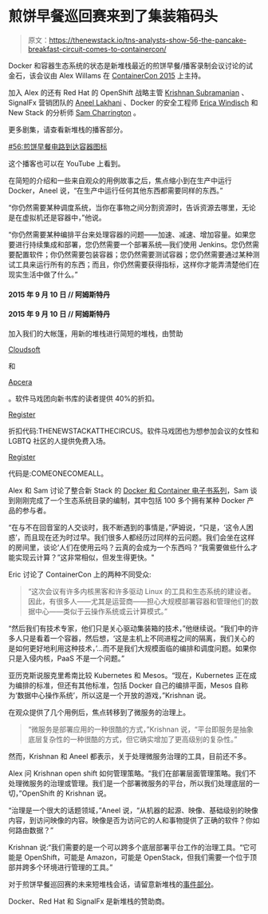 # 煎饼早餐巡回赛来到了集装箱码头

> 原文：<https://thenewstack.io/tns-analysts-show-56-the-pancake-breakfast-circuit-comes-to-containercon/>

Docker 和容器生态系统的状态是新堆栈最近的煎饼早餐/播客录制会议讨论的试金石，该会议由 Alex Willams 在 [ContainerCon 2015](http://events.linuxfoundation.org/events/containercon) 上主持。

加入 Alex 的还有 Red Hat 的 OpenShift 战略主管 [Krishnan Subramanian](https://twitter.com/KrishAtRH) 、SignalFx 营销团队的 [Aneel Lakhani](https://twitter.com/aneel) 、Docker 的安全工程师 [Erica Windisch](https://twitter.com/ewindisch) 和 New Stack 的分析师 [Sam Charrington](https://twitter.com/samcharrington) 。

更多剧集，请查看新堆栈的播客部分。

[#56:煎饼早餐电路到达容器图标](https://thenewstack.simplecast.com/episodes/56-the-pancake-breakfast-circuit-comes-to-containercon)

这个播客也可以在 YouTube 上看到。

在简短的介绍和一些来自观众的用例故事之后，焦点缩小到在生产中运行 Docker，Aneel 说，“在生产中运行任何其他东西都需要同样的东西。”

“你仍然需要某种调度系统，当你在事物之间分割资源时，告诉资源去哪里，无论是在虚拟机还是容器中，”他说。

“你仍然需要某种编排平台来处理容器的问题——加速、减速、增加容量。如果您要进行持续集成和部署，您仍然需要一个部署系统—我们使用 Jenkins。您仍然需要配置软件；你仍然需要包装容器；您仍然需要测试容器；您仍然需要通过某种测试工具来运行所有的东西；而且，你仍然需要获得指标，这样你才能弄清楚他们在现实生活中做了什么。”

#### 2015 年 9 月 10 日 // 阿姆斯特丹

#### 2015 年 9 月 10 日 // 阿姆斯特丹

加入我们的大帐篷，用新的堆栈进行简短的堆栈，由赞助

[Cloudsoft](http://cloudsoftcorp.com)

和

[Apcera](http://apcera.com)

。软件马戏团向新书库的读者提供 40%的折扣。

[Register](http://www.eventbrite.nl/e/software-circus-tickets-17635308683)

折扣代码:THENEWSTACKATTHECIRCUS。软件马戏团也为想参加会议的女性和 LGBTQ 社区的人提供免费入场。

[Register](https://www.eventbrite.nl/e/software-circus-tickets-17635308683)

代码是:COMEONECOMEALL。

Alex 和 Sam 讨论了整合新 Stack 的 [Docker 和 Container 电子书系列](https://thenewstack.io/preview-the-new-stacks-ebooks-about-docker-and-containers-launching-at-oscon-on-github/)，Sam 谈到刚刚完成了一个生态系统目录的编制，其中包括 100 多个拥有某种 Docker 产品的参与者。

“在与不在回音室的人交谈时，我不断遇到的事情是，”萨姆说，“只是，‘这令人困惑’，而且现在还为时过早。我们很多人都经历过同样的云问题。我们会坐在这样的房间里，谈论‘人们在使用云吗？云真的会成为一个东西吗？“我需要做些什么才能实现云计算？”这非常相似，但发生得更快。"

Eric 讨论了 ContainerCon 上的两种不同受众:

> “这次会议有许多内核黑客和许多驱动 Linux 的工具和生态系统的建设者。因此，有很多人——尤其是运营商——担心大规模部署容器和管理他们的数据中心——类似于云操作系统或云计算模式。”

“然后我们有技术专家，他们只是关心驱动集装箱的技术，”他继续说。“我们中的许多人只是看着一个容器，然后想，‘这是主机上不同进程之间的隔离，我们关心的是如何更好地利用这种技术，’…而不是我们大规模面临的编排和调度问题。如果你只是入侵内核，PaaS 不是一个问题。”

亚历克斯说服克里希南比较 Kubernetes 和 Mesos。“现在，Kubernetes 正在成为编排的标准，但还有其他标准，包括 Docker 自己的编排平面，Mesos 自称为‘数据中心操作系统’，所以这是一个开放的游戏，”Krishnan 说。

在观众提供了几个用例后，焦点转移到了微服务的治理上。

> “微服务是部署应用的一种很酷的方式，”Krishnan 说，“平台即服务是抽象底层复杂性的一种很酷的方式，但它确实增加了更高级别的复杂性。”

然而，Krishnan 和 Aneel 都表示，关于处理微服务治理的工具，目前还不多。

Alex 问 Krishnan open shift 如何管理策略。“我们在部署层面管理策略。我们不处理微服务的治理或管理。我们是一个部署微服务的平台，所以我们处理底层的一切，”OpenShift 的 Krishnan 说。

“治理是一个很大的话题领域，”Aneel 说，“从机器的起源、映像、基础级别的映像内容，到访问映像的内容。映像是否为访问它的人和事物提供了正确的软件？你如何路由数据？”

Krishnan 说:“我们需要的是一个可以跨多个底层部署平台工作的治理工具。“它可能是 OpenShift，可能是 Amazon，可能是 OpenStack，但我们需要一个位于顶部并跨多个环境进行管理的工具。”

对于煎饼早餐巡回赛的未来短堆栈会话，请留意新堆栈的[事件部分](https://thenewstack.io/events/)。

Docker、Red Hat 和 SignalFx 是新堆栈的赞助商。

<svg xmlns:xlink="http://www.w3.org/1999/xlink" viewBox="0 0 68 31" version="1.1"><title>Group</title> <desc>Created with Sketch.</desc></svg>